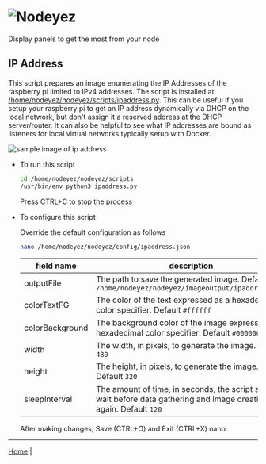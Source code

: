 # ![Nodeyez](../images/nodeyez.svg)
Display panels to get the most from your node

## IP Address

This script prepares an image enumerating the IP Addresses of the raspberry pi
limited to IPv4 addresses.  The script is installed at
[/home/nodeyez/nodeyez/scripts/ipaddress.py](../scripts/ipaddress.py).
This can be useful if you setup your raspberry pi to get an IP address 
dynamically via DHCP on the local network, but don't assign it a reserved
address at the DHCP server/router.  It can also be helpful to see what IP
addresses are bound as listeners for local virtual networks typically setup
with Docker.

![sample image of ip address](../images/ipaddress.png)

* To run this script

   ```sh
   cd /home/nodeyez/nodeyez/scripts
   /usr/bin/env python3 ipaddress.py
   ```

   Press CTRL+C to stop the process

* To configure this script

   Override the default configuration as follows

   ```sh
   nano /home/nodeyez/nodeyez/config/ipaddress.json
   ```

   | field name | description |
   | --- | --- |
   | outputFile | The path to save the generated image. Default `/home/nodeyez/nodeyez/imageoutput/ipaddress.png` |
   | colorTextFG | The color of the text expressed as a hexadecimal color specifier. Default `#ffffff` | 
   | colorBackground | The background color of the image expressed as a hexadecimal color specifier. Default `#000000` |
   | width | The width, in pixels, to generate the image. Default `480` |
   | height | The height, in pixels, to generate the image. Default `320` |
   | sleepInterval | The amount of time, in seconds, the script should wait before data gathering and image creation again. Default `120` |

   After making changes, Save (CTRL+O) and Exit (CTRL+X) nano.


---

[Home](../) | 

